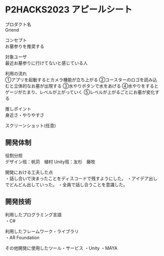 # P2HACKS2023 アピールシート 

プロダクト名  
Griend

コンセプト  
お墓参りを推奨する

対象ユーザ  
最近お墓参りに行けてないと感じている人

利用の流れ  
①アプリを起動するとカメラ機能が立ち上がる
②コースターのロゴを読み込むと立体的なお墓が出現する
③水やりボタンで水をあげる
④水やりをするとゲージがたまり、レベルが上がっていく
⑤レベルが上がるごとにお墓が変化する


推しポイント  
身近さ・やりやすさ

スクリーンショット(任意)  

## 開発体制  

役割分担  
デザイン班：帆苅　植村
Unity班：友杉　藤牧

開発における工夫した点  
・話し合いで決まったことをディスコードで残すようにした。
・アイデア出しでどんどん出していった。
・全員で話し合うことを意識した。
## 開発技術 

利用したプログラミング言語  
・C#

利用したフレームワーク・ライブラリ  
・AR Foundation

その他開発に使用したツール・サービス
・Unity
・MAYA

